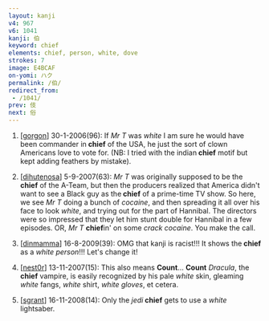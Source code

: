 ```yaml
---
layout: kanji
v4: 967
v6: 1041
kanji: 伯
keyword: chief
elements: chief, person, white, dove
strokes: 7
image: E4BCAF
on-yomi: ハク
permalink: /伯/
redirect_from:
 - /1041/
prev: 伎
next: 俗
---
```


1) [<a href="http://kanji.koohii.com/profile/gorgon">gorgon</a>] 30-1-2006(96): If <em>Mr T</em> was <em>white</em> I am sure he would have been commander in<strong> chief</strong> of the USA, he just the sort of clown Americans love to vote for. (NB: I tried with the indian<strong> chief</strong> motif but kept adding feathers by mistake).

2) [<a href="http://kanji.koohii.com/profile/dihutenosa">dihutenosa</a>] 5-9-2007(63): <em>Mr T</em> was originally supposed to be the<strong> chief</strong> of the A-Team, but then the producers realized that America didn&#039;t want to see a Black guy as the<strong> chief</strong> of a prime-time TV show. So here, we see <em>Mr T</em> doing a bunch of <em>cocaine</em>, and then spreading it all over his face to look <em>white</em>, and trying out for the part of Hannibal. The directors were so impressed that they let him stunt double for Hannibal in a few episodes. OR, <em>Mr T</em> <strong>chief</strong>in&#039; on some <em>crack cocaine</em>. You make the call.

3) [<a href="http://kanji.koohii.com/profile/dinmamma">dinmamma</a>] 16-8-2009(39): OMG that kanji is racist!!! It shows the<strong> chief</strong> as a <em>white person</em>!!! Let&#039;s change it!

4) [<a href="http://kanji.koohii.com/profile/nest0r">nest0r</a>] 13-11-2007(15): This also means <strong>Count</strong>... <strong>Count</strong> <em>Dracula</em>, the<strong> chief</strong> vampire, is easily recognized by his pale <em>white</em> skin, gleaming <em>white</em> fangs, <em>white</em> shirt, <em>white gloves</em>, et cetera.

5) [<a href="http://kanji.koohii.com/profile/sgrant">sgrant</a>] 16-11-2008(14): Only the <em>jedi</em><strong> chief</strong> gets to use a <em>white</em> lightsaber.

